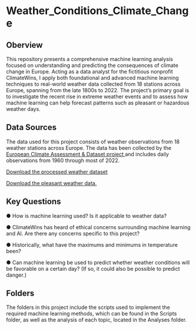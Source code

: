 # Weather_Conditions_Climate_Change

## Oberview 
This repository presents a comprehensive machine learning analysis focused on understanding and predicting the consequences of climate change in Europe. Acting as a data analyst for the fictitious nonprofit ClimateWins, I apply both foundational and advanced machine learning techniques to real-world weather data collected from 18 stations across Europe, spanning from the late 1800s to 2022. The project’s primary goal is to investigate the recent rise in extreme weather events and to assess how machine learning can help forecast patterns such as pleasant or hazardous weather days.

## Data Sources
The data used for this project consists of weather observations from 18 weather stations across Europe. The data has been collected by the [European Climate Assessment & Dataset project ](https://www.ecad.eu/) and includes daily observations from 1960 through most of 2022.

[Download the processed weather dataset](https://s3.amazonaws.com/coach-courses-us/public/courses/da-spec-ml/Scripts/A1/Dataset-weather-prediction-dataset-processed.csv)

[Download the pleasant weather data.](https://images.careerfoundry.com/public/courses/da-spec-ml/Scripts/A1/Dataset-Answers-Weather_Prediction_Pleasant_Weather.csv)

## Key Questions 
● How is machine learning used? Is it applicable to weather data?

● ClimateWins has heard of ethical concerns surrounding machine learning and AI. Are
there any concerns specific to this project?

● Historically, what have the maximums and minimums in temperature been?

● Can machine learning be used to predict whether weather conditions will be favorable on
a certain day? (If so, it could also be possible to predict danger.)

## Folders 
The folders in this project include the scripts used to implement the required machine learning methods, which can be found in the Scripts folder, as well as the analysis of each topic, located in the Analyses folder.


